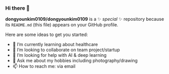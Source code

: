### Hi there 👋

**dongyounkim0109/dongyounkim0109** is a ✨ _special_ ✨ repository because its `README.md` (this file) appears on your GitHub profile.

Here are some ideas to get you started:

- 🌱 I’m currently learning about healthcare 
- 👯 I’m looking to collaborate on team project/startup 
- 🤔 I’m looking for help with AI & deep learning 
- 💬 Ask me about my hobbies including photography/drawing  
- 📫 How to reach me: via email


